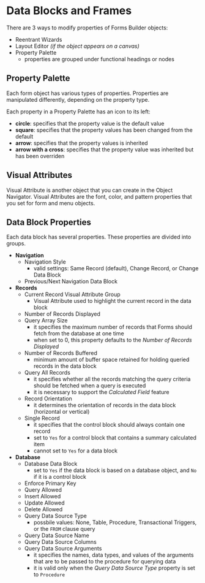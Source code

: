# Data Blocks and Frames

There are 3 ways to modify properties of Forms Builder objects:
- Reentrant Wizards
- Layout Editor *(if the object appears on a canvas)*
- Property Palette
    - properties are grouped under functional headings or nodes

## Property Palette

Each form object has various types of properties. Properties are manipulated differently, depending on the property type.

Each property in a Property Palette has an icon to its left:
- **circle**: specifies that the property value is the default value
- **square**: specifies that the property values has been changed from the default
- **arrow**: specifies that the property values is inherited
- **arrow with a cross**: specifies that the property value was inherited but has been overriden 

## Visual Attributes

Visual Attribute is another object that you can create in the Object Navigator. Visual Attributes are the font, color, and pattern properties that you set for form and menu objects. 

## Data Block Properties

Each data block has several properties. These properties are divided into groups.
- **Navigation**
    - Navigation Style
        - valid settings: Same Record (default), Change Record, or Change Data Block
    - Previous/Next Navigation Data Block
- **Records**
    - Current Record Visual Attribute Group
        - Visual Attribute used to highlight the current record in the data block
    - Number of Records Displayed
    - Query Array Size
        - it specifies the maximum number of records that Forms should
fetch from the database at one time
        - when set to 0, this property defaults to the *Number of Records Displayed*
    - Number of Records Buffered
        - minimum amount of buffer space retained for holding queried records in the data block
    - Query All Records
        - it specifies whether all the records matching the query criteria should be fetched when a query is executed
        - it is necessary to support the *Calculated Field* feature
    - Record Orientation
        - it determines the orientation of records in the data block (horizontal or vertical)
    - Single Record 
        - it specifies that the control block should always contain one record
        - set to ```Yes``` for a control block that contains a summary calculated item
        - cannot set to ```Yes``` for a data block
- **Database**
    - Database Data Block
        - set to ```Yes``` if the data block is based on a database object, and ```No``` if it is a control block
    - Enforce Primary Key
    - Query Allowed
    - Insert Allowed
    - Update Allowed
    - Delete Allowed
    - Query Data Source Type
        - possbile values: None, Table, Procedure, Transactional Triggers, or the ```FROM``` clause query
    - Query Data Source Name
    - Query Data Source Columns
    - Query Data Source Arguments
        - it specifies the names, data types, and values of the arguments that are to be passed to the procedure for querying data
        - it is valid only when the *Query Data Source Type* property is set to ```Procedure```